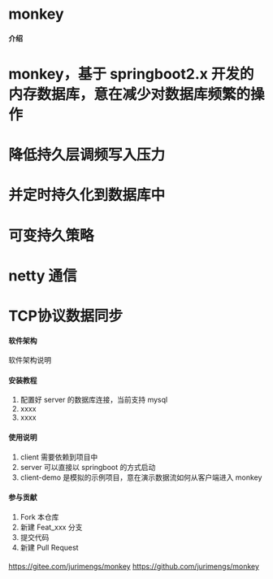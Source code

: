 # monkey

#### 介绍

# monkey，基于 springboot2.x 开发的内存数据库，意在减少对数据库频繁的操作
# 降低持久层调频写入压力
# 并定时持久化到数据库中
# 可变持久策略
# netty 通信
# TCP协议数据同步


#### 软件架构
软件架构说明


#### 安装教程

1.  配置好 server 的数据库连接，当前支持 mysql
2.  xxxx
3.  xxxx

#### 使用说明

1.  client 需要依赖到项目中
2.  server 可以直接以 springboot 的方式启动
3.  client-demo 是模拟的示例项目，意在演示数据流如何从客户端进入 monkey

#### 参与贡献

1.  Fork 本仓库
2.  新建 Feat_xxx 分支
3.  提交代码
4.  新建 Pull Request


####
https://gitee.com/jurimengs/monkey
https://github.com/jurimengs/monkey
